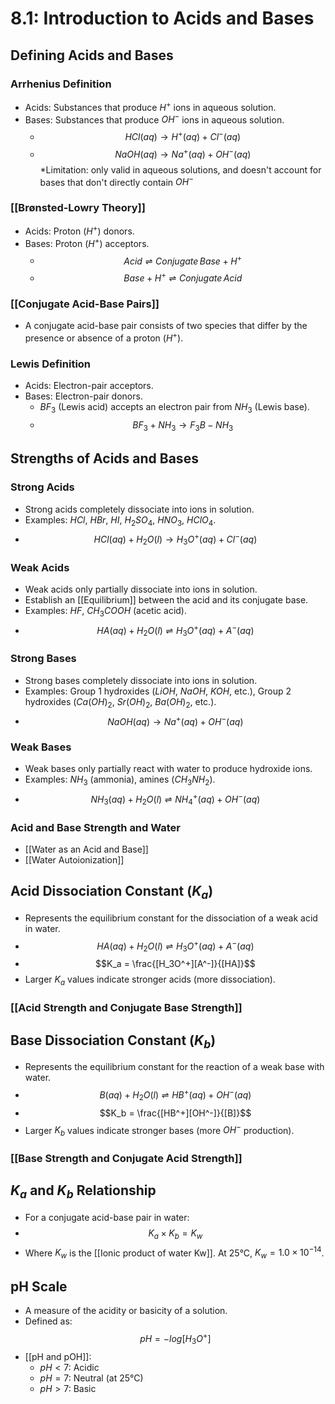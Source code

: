 # 8.1: Introduction to Acids and Bases

## Defining Acids and Bases

### Arrhenius Definition
*   Acids: Substances that produce $H^+$ ions in aqueous solution.
*   Bases: Substances that produce $OH^-$ ions in aqueous solution.
    *   $$HCl(aq) \rightarrow H^+(aq) + Cl^-(aq)$$
    *   $$NaOH(aq) \rightarrow Na^+(aq) + OH^-(aq)$$
*Limitation: only valid in aqueous solutions, and doesn't account for bases that don't directly contain $OH^-$

### [[Brønsted-Lowry Theory]]
*   Acids: Proton ($H^+$) donors.
*   Bases: Proton ($H^+$) acceptors.
    *   $$Acid \rightleftharpoons Conjugate\,Base + H^+$$
    *   $$Base + H^+ \rightleftharpoons Conjugate\,Acid$$

### [[Conjugate Acid-Base Pairs]]
* A conjugate acid-base pair consists of two species that differ by the presence or absence of a proton ($H^+$).

### Lewis Definition
*   Acids: Electron-pair acceptors.
*   Bases: Electron-pair donors.
    *   $BF_3$ (Lewis acid) accepts an electron pair from $NH_3$ (Lewis base).
    *   $$BF_3 + NH_3 \rightarrow F_3B-NH_3$$

## Strengths of Acids and Bases

### Strong Acids
*   Strong acids completely dissociate into ions in solution.
*   Examples: $HCl$, $HBr$, $HI$, $H_2SO_4$, $HNO_3$, $HClO_4$.
*   $$HCl(aq) + H_2O(l) \rightarrow H_3O^+(aq) + Cl^-(aq)$$

### Weak Acids
*   Weak acids only partially dissociate into ions in solution.
*   Establish an [[Equilibrium]] between the acid and its conjugate base.
*   Examples: $HF$, $CH_3COOH$ (acetic acid).
*   $$HA(aq) + H_2O(l) \rightleftharpoons H_3O^+(aq) + A^-(aq)$$

### Strong Bases
*   Strong bases completely dissociate into ions in solution.
*   Examples: Group 1 hydroxides ($LiOH$, $NaOH$, $KOH$, etc.), Group 2 hydroxides ($Ca(OH)_2$, $Sr(OH)_2$, $Ba(OH)_2$, etc.).
*   $$NaOH(aq) \rightarrow Na^+(aq) + OH^-(aq)$$

### Weak Bases
*   Weak bases only partially react with water to produce hydroxide ions.
*   Examples: $NH_3$ (ammonia), amines ($CH_3NH_2$).
*   $$NH_3(aq) + H_2O(l) \rightleftharpoons NH_4^+(aq) + OH^-(aq)$$

### Acid and Base Strength and Water
* [[Water as an Acid and Base]]
* [[Water Autoionization]]

## Acid Dissociation Constant ($K_a$)

*   Represents the equilibrium constant for the dissociation of a weak acid in water.
*   $$HA(aq) + H_2O(l) \rightleftharpoons H_3O^+(aq) + A^-(aq)$$
*   $$K_a = \frac{[H_3O^+][A^-]}{[HA]}$$
*   Larger $K_a$ values indicate stronger acids (more dissociation).

### [[Acid Strength and Conjugate Base Strength]]

## Base Dissociation Constant ($K_b$)

*   Represents the equilibrium constant for the reaction of a weak base with water.
*   $$B(aq) + H_2O(l) \rightleftharpoons HB^+(aq) + OH^-(aq)$$
*   $$K_b = \frac{[HB^+][OH^-]}{[B]}$$
*   Larger $K_b$ values indicate stronger bases (more $OH^-$ production).

### [[Base Strength and Conjugate Acid Strength]]

## $K_a$ and $K_b$ Relationship

*   For a conjugate acid-base pair in water:
*   $$K_a \times K_b = K_w$$
*   Where $K_w$ is the [[Ionic product of water Kw]]. At 25°C, $K_w = 1.0 \times 10^{-14}$.

## pH Scale

*   A measure of the acidity or basicity of a solution.
*   Defined as: $$pH = -log[H_3O^+]$$
*   [[pH and pOH]]:
    *   $pH < 7$: Acidic
    *   $pH = 7$: Neutral (at 25°C)
    *   $pH > 7$: Basic
